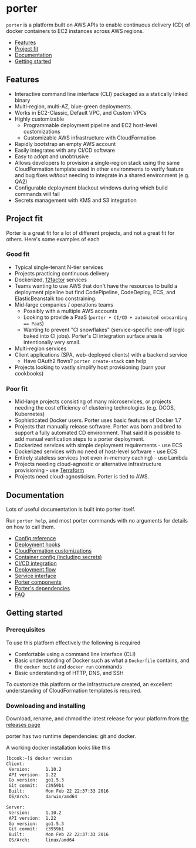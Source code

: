 porter
======

`porter` is a platform built on AWS APIs to enable continuous delivery (CD) of
docker containers to EC2 instances across AWS regions.

- [Features](#features)
- [Project fit](#project-fit)
- [Documentation](#documentation)
- [Getting started](#getting-started)

Features
--------

- Interactive command line interface (CLI) packaged as a statically linked binary
- Multi-region, multi-AZ, blue-green deployments.
- Works in EC2-Classic, Default VPC, and Custom VPCs
- Highly customizable
  - Programmable deployment pipeline and EC2 host-level customizations
  - Customizable AWS infrastructure with CloudFormation
- Rapidly bootstrap an empty AWS account
- Easily integrates with any CI/CD software
- Easy to adopt and unobtrusive
- Allows developers to provision a single-region stack using the same
  CloudFormation template used in other environments to verify feature and bug
  fixes _without_ needing to integrate in a shared environment (e.g. QA2)
- Configurable deployment blackout windows during which build commands
  will fail
- Secrets management with KMS and S3 integration

Project fit
-----------

Porter is a great fit for a lot of different projects, and not a great fit for
others. Here's some examples of each

### Good fit

- Typical single-tenant N-tier services
- Projects practicing continuous delivery
- Dockerized, [12factor](http://12factor.net/) services
- Teams wanting to use AWS that don't have the resources to build a
  deployment pipeline but find CodePipeline, CodeDeploy, ECS, and
  ElasticBeanstalk too constraining.
- Mid-large companies / operations teams
  - Possibly with a multiple AWS accounts
  - Looking to provide a PaaS (`porter + CI/CD + automated onboarding == PaaS`)
  - Wanting to prevent "CI snowflakes" (service-specific one-off logic baked
    into CI jobs). Porter's CI integration surface area is intentionally very
    small.
- Multi-region services
- Client applications (SPA, web-deployed clients) with a backend service
  - Have OAuth2 flows? `porter create-stack` can help
- Projects looking to vastly simplify host provisioning (burn your cookbooks)

### Poor fit

- Mid-large projects consisting of many microservices, or projects needing the
  cost efficiency of clustering technologies (e.g. DCOS, Kubernetes)
- Sophisticated Docker users. Porter uses basic features of Docker 1.7
- Projects that manually release software. Porter was born and bred to support a
  fully automated CD environment. That said it is possible to add manual
  verification steps to a porter deployment.
- Dockerized services with simple deployment requirements - use ECS
- Dockerized services with no need of host-level software - use ECS
- Entirely stateless services (not even in-memory caching) - use Lambda
- Projects needing cloud-agnostic or alternative infrastructure provisioning - use [Terraform](https://www.terraform.io)
- Projects need cloud-agnosticism. Porter is tied to AWS.

Documentation
-------------

Lots of useful documentation is built into porter itself.

Run `porter help`, and most porter commands with no arguments for details on how
to call them.

- [Config reference](config-reference.md)
- [Deployment hooks](detailed_design/deployment-hooks.md)
- [CloudFormation customizations](detailed_design/cfn-customization.md)
- [Container config (including secrets)](detailed_design/container-config.md)
- [CI/CD integration](detailed_design/ci-cd-integration.md)
- [Deployment flow](https://www.lucidchart.com/documents/view/95a3fdca-ff76-40c5-98fd-6b3071ba86bc)
- [Service interface](detailed_design/platform-service.md)
- [Porter components](detailed_design/components.md)
- [Porter's dependencies](detailed_design/versions.md)
- [FAQ](faq.md)

Getting started
---------------

### Prerequisites

To use this platform effectively the following is required

- Comfortable using a command line interface (CLI)
- Basic understanding of Docker such as what a `Dockerfile` contains, and the
  `docker build` and `docker run` commands
- Basic understanding of HTTP, DNS, and SSH

To customize this platform or the infrastructure created, an excellent
understanding of CloudFormation templates is required.

### Downloading and installing

Download, rename, and chmod the latest release for your platform from
[the releases page](https://github.com/adobe-platform/porter/releases)

porter has two runtime dependencies: git and docker.

A working docker installation looks like this

```bash
[bcook:~]$ docker version
Client:
 Version:      1.10.2
 API version:  1.22
 Go version:   go1.5.3
 Git commit:   c3959b1
 Built:        Mon Feb 22 22:37:33 2016
 OS/Arch:      darwin/amd64

Server:
 Version:      1.10.2
 API version:  1.22
 Go version:   go1.5.3
 Git commit:   c3959b1
 Built:        Mon Feb 22 22:37:33 2016
 OS/Arch:      linux/amd64
```
